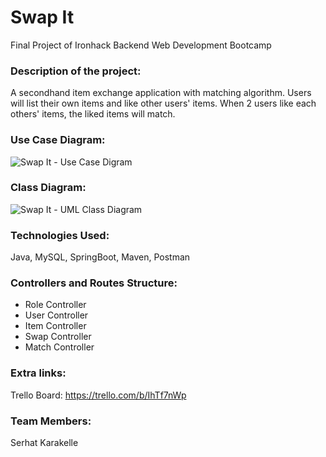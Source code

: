 # Swap It
Final Project of Ironhack Backend Web Development Bootcamp


### Description of the project:
A secondhand item exchange application with matching algorithm. Users will list their own items and like other users' items. When 2 users like each others' items, the liked items will match.


### Use Case Diagram:
![Swap It - Use Case Digram](https://github.com/user-attachments/assets/fc77ad62-f456-4f24-822b-1f3f60788455)


### Class Diagram:
![Swap It - UML Class Diagram](https://github.com/user-attachments/assets/cc96cc94-fa6c-4dfa-bb27-6b11adc2a9bf)


### Technologies Used:
Java, MySQL, SpringBoot, Maven, Postman


### Controllers and Routes Structure:
 - Role Controller
 - User Controller
 - Item Controller
 - Swap Controller
 - Match Controller


### Extra links:
Trello Board: https://trello.com/b/IhTf7nWp


### Team Members:
Serhat Karakelle

